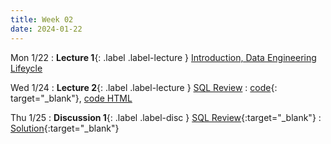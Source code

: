 ```yaml
---
title: Week 02
date: 2024-01-22
---
```



Mon 1/22
: **Lecture 1**{: .label .label-lecture } [Introduction, Data Engineering Lifeycle](https://docs.google.com/presentation/d/1XK9LbdbCfoLmVLN94tE3WT4FB4raOOv_m1oTG-yjLJk/edit#slide=id.g2766aa0eb40_4_125)

Wed 1/24
: **Lecture 2**{: .label .label-lecture } [SQL Review](https://docs.google.com/presentation/d/1VLYLsBZMQGxyV097DBLVpWnybaQNygj_MCfyP3UbvoI/edit#slide=id.g278a9687a11_0_788) 
	: [code](https://data101.datahub.berkeley.edu/hub/user-redirect/git-pull?repo=https%3A%2F%2Fgithub.com%2Fcal-data-eng%2Fsp24-materials.git&urlpath=lab%2Ftree%2Fsp24-materials.git%2Flecture%2Flec02%2Flec02.ipynb&branch=main){: target="\_blank"}, [code HTML](https://www.data101.org/sp24/resources/assets/lectures/lec02/lec02.html)

Thu 1/25
: **Discussion 1**{: .label .label-disc } [SQL Review](https://drive.google.com/file/d/1AQgvJuX1J1fFYFtRnSwTuVqzqA61dbcn/view?usp=sharing){:target="\_blank"}
  : [Solution](https://drive.google.com/file/d/1M9VsTZUr8Oe46jRgtNarOV0hYyHtOhjb/view?usp=drivesdk){:target="_blank"}
